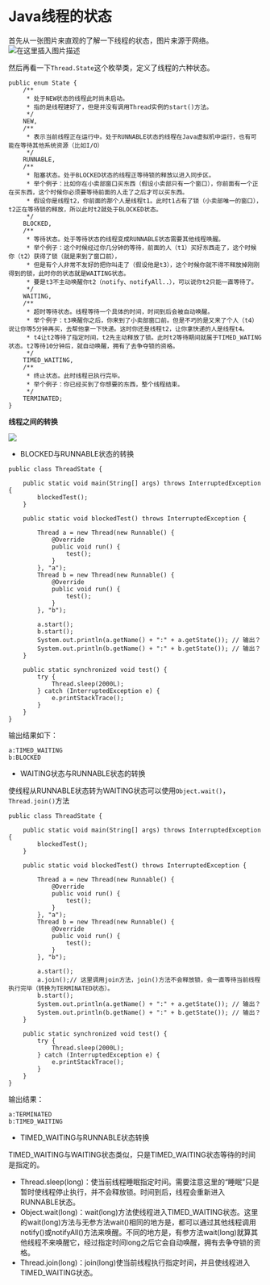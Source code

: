 # Java线程的状态

首先从一张图片来直观的了解一下线程的状态，图片来源于网络。 ![&#x5728;&#x8FD9;&#x91CC;&#x63D2;&#x5165;&#x56FE;&#x7247;&#x63CF;&#x8FF0;](https://img-blog.csdnimg.cn/20200318105953491.png?x-oss-process=image/watermark,type_ZmFuZ3poZW5naGVpdGk,shadow_10,text_aHR0cHM6Ly9ibG9nLmNzZG4ubmV0L3dhbmdjaGVuZ21pbmcx,size_16,color_FFFFFF,t_70) 

然后再看一下`Thread.State`这个枚举类，定义了线程的六种状态。

```text
public enum State {
    /**
     * 处于NEW状态的线程此时尚未启动。
     * 指的是线程建好了，但是并没有调用Thread实例的start()方法。
     */
    NEW,
    /**
     * 表示当前线程正在运行中。处于RUNNABLE状态的线程在Java虚拟机中运行，也有可能在等待其他系统资源（比如I/O）
     */
    RUNNABLE,
    /**
     * 阻塞状态。处于BLOCKED状态的线程正等待锁的释放以进入同步区。
     * 举个例子：比如你在小卖部窗口买东西（假设小卖部只有一个窗口），你前面有一个正在买东西，这个时候你必须要等待前面的人走了之后才可以买东西。
     * 假设你是线程t2，你前面的那个人是线程t1。此时t1占有了锁（小卖部唯一的窗口），t2正在等待锁的释放，所以此时t2就处于BLOCKED状态。
     */
    BLOCKED,
    /**
     * 等待状态。处于等待状态的线程变成RUNNABLE状态需要其他线程唤醒。
     * 举个例子：这个时候经过你几分钟的等待，前面的人（t1）买好东西走了，这个时候你（t2）获得了锁（就是来到了窗口前），
     * 但是有个人非常不友好的把你叫走了（假设他是t3），这个时候你就不得不释放掉刚刚得到的锁，此时你的状态就是WAITING状态。
     * 要是t3不主动唤醒你t2（notify、notifyAll..），可以说你t2只能一直等待了。
     */
    WAITING,
    /**
     * 超时等待状态。线程等待一个具体的时间，时间到后会被自动唤醒。
     * 举个例子：t3唤醒你之后，你来到了小卖部窗口前。但是不巧的是又来了个人（t4）说让你等5分钟再买，去帮他拿一下快递。这时你还是线程t2，让你拿快递的人是线程t4。
     * t4让t2等待了指定时间，t2先主动释放了锁。此时t2等待期间就属于TIMED_WATING状态。t2等待10分钟后，就自动唤醒，拥有了去争夺锁的资格。
     */
    TIMED_WAITING,
    /**
     * 终止状态。此时线程已执行完毕。
     * 举个例子：你已经买到了你想要的东西，整个线程结束。
     */
    TERMINATED;
}
```

**线程之间的转换**

![](https://img-blog.csdnimg.cn/2020031814324423.png?x-oss-process=image/watermark,type_ZmFuZ3poZW5naGVpdGk,shadow_10,text_aHR0cHM6Ly9ibG9nLmNzZG4ubmV0L3dhbmdjaGVuZ21pbmcx,size_16,color_FFFFFF,t_70)

* BLOCKED与RUNNABLE状态的转换

```text
public class ThreadState {

    public static void main(String[] args) throws InterruptedException {
        blockedTest();
    }

    public static void blockedTest() throws InterruptedException {

        Thread a = new Thread(new Runnable() {
            @Override
            public void run() {
                test();
            }
        }, "a");
        Thread b = new Thread(new Runnable() {
            @Override
            public void run() {
                test();
            }
        }, "b");

        a.start();
        b.start();
        System.out.println(a.getName() + ":" + a.getState()); // 输出？
        System.out.println(b.getName() + ":" + b.getState()); // 输出？
    }

    public static synchronized void test() {
        try {
            Thread.sleep(2000L);
        } catch (InterruptedException e) {
            e.printStackTrace();
        }
    }
}
```

输出结果如下：

```text
a:TIMED_WAITING
b:BLOCKED
```

* WAITING状态与RUNNABLE状态的转换

使线程从RUNNABLE状态转为WAITING状态可以使用`Object.wait()`，`Thread.join()`方法

```text
public class ThreadState {

    public static void main(String[] args) throws InterruptedException {
        blockedTest();
    }

    public static void blockedTest() throws InterruptedException {

        Thread a = new Thread(new Runnable() {
            @Override
            public void run() {
                test();
            }
        }, "a");
        Thread b = new Thread(new Runnable() {
            @Override
            public void run() {
                test();
            }
        }, "b");

        a.start();
        a.join();// 这里调用join方法，join()方法不会释放锁，会一直等待当前线程执行完毕（转换为TERMINATED状态）。
        b.start();
        System.out.println(a.getName() + ":" + a.getState()); // 输出？
        System.out.println(b.getName() + ":" + b.getState()); // 输出？
    }

    public static synchronized void test() {
        try {
            Thread.sleep(2000L);
        } catch (InterruptedException e) {
            e.printStackTrace();
        }
    }
}
```

输出结果：

```text
a:TERMINATED
b:TIMED_WAITING
```

* TIMED\_WAITING与RUNNABLE状态转换

TIMED\_WAITING与WAITING状态类似，只是TIMED\_WAITING状态等待的时间是指定的。

* Thread.sleep\(long\)：使当前线程睡眠指定时间。需要注意这里的“睡眠”只是暂时使线程停止执行，并不会释放锁。时间到后，线程会重新进入RUNNABLE状态。
* Object.wait\(long\)：wait\(long\)方法使线程进入TIMED\_WAITING状态。这里的wait\(long\)方法与无参方法wait\(\)相同的地方是，都可以通过其他线程调用notify\(\)或notifyAll\(\)方法来唤醒。不同的地方是，有参方法wait\(long\)就算其他线程不来唤醒它，经过指定时间long之后它会自动唤醒，拥有去争夺锁的资格。
* Thread.join\(long\)：join\(long\)使当前线程执行指定时间，并且使线程进入TIMED\_WAITING状态。


